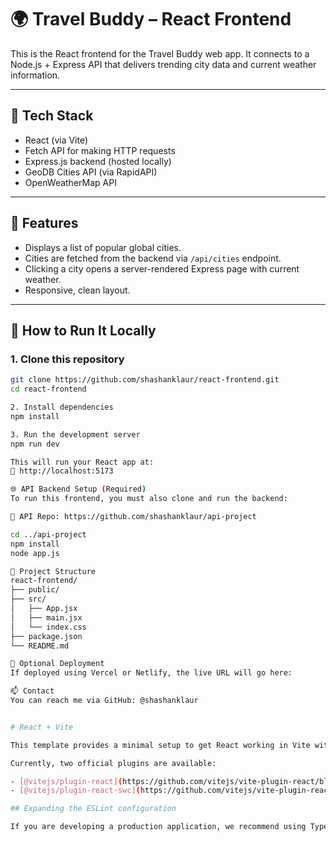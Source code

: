# 🌍 Travel Buddy – React Frontend

This is the React frontend for the Travel Buddy web app. It connects to a Node.js + Express API that delivers trending city data and current weather information.

---

## 🔧 Tech Stack

- React (via Vite)
- Fetch API for making HTTP requests
- Express.js backend (hosted locally)
- GeoDB Cities API (via RapidAPI)
- OpenWeatherMap API

---

## 📸 Features

- Displays a list of popular global cities.
- Cities are fetched from the backend via `/api/cities` endpoint.
- Clicking a city opens a server-rendered Express page with current weather.
- Responsive, clean layout.

---

## 🚀 How to Run It Locally

### 1. Clone this repository

```bash
git clone https://github.com/shashanklaur/react-frontend.git
cd react-frontend

2. Install dependencies
npm install

3. Run the development server
npm run dev

This will run your React app at:
🔗 http://localhost:5173

🌐 API Backend Setup (Required)
To run this frontend, you must also clone and run the backend:

📎 API Repo: https://github.com/shashanklaur/api-project

cd ../api-project
npm install
node app.js

📂 Project Structure
react-frontend/
├── public/
├── src/
│   ├── App.jsx
│   ├── main.jsx
│   └── index.css
├── package.json
└── README.md

🔗 Optional Deployment
If deployed using Vercel or Netlify, the live URL will go here:

📫 Contact
You can reach me via GitHub: @shashanklaur


# React + Vite

This template provides a minimal setup to get React working in Vite with HMR and some ESLint rules.

Currently, two official plugins are available:

- [@vitejs/plugin-react](https://github.com/vitejs/vite-plugin-react/blob/main/packages/plugin-react) uses [Babel](https://babeljs.io/) for Fast Refresh
- [@vitejs/plugin-react-swc](https://github.com/vitejs/vite-plugin-react/blob/main/packages/plugin-react-swc) uses [SWC](https://swc.rs/) for Fast Refresh

## Expanding the ESLint configuration

If you are developing a production application, we recommend using TypeScript with type-aware lint rules enabled. Check out the [TS template](https://github.com/vitejs/vite/tree/main/packages/create-vite/template-react-ts) for information on how to integrate TypeScript and [`typescript-eslint`](https://typescript-eslint.io) in your project.
